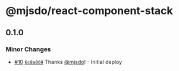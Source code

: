 # @mjsdo/react-component-stack

## 0.1.0

### Minor Changes

- [#10](https://github.com/mjsdo/react-utils/pull/10) [`6c8a069`](https://github.com/mjsdo/react-utils/commit/6c8a069869a0e9471f7a34b78b76c12a73c62184) Thanks [@mjsdo](https://github.com/mjsdo)! - Initial deploy
